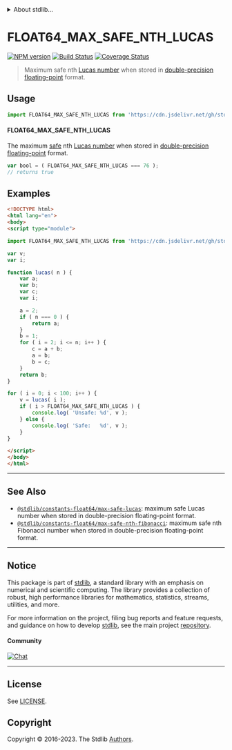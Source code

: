 <!--

@license Apache-2.0

Copyright (c) 2018 The Stdlib Authors.

Licensed under the Apache License, Version 2.0 (the "License");
you may not use this file except in compliance with the License.
You may obtain a copy of the License at

   http://www.apache.org/licenses/LICENSE-2.0

Unless required by applicable law or agreed to in writing, software
distributed under the License is distributed on an "AS IS" BASIS,
WITHOUT WARRANTIES OR CONDITIONS OF ANY KIND, either express or implied.
See the License for the specific language governing permissions and
limitations under the License.

-->


<details>
  <summary>
    About stdlib...
  </summary>
  <p>We believe in a future in which the web is a preferred environment for numerical computation. To help realize this future, we've built stdlib. stdlib is a standard library, with an emphasis on numerical and scientific computation, written in JavaScript (and C) for execution in browsers and in Node.js.</p>
  <p>The library is fully decomposable, being architected in such a way that you can swap out and mix and match APIs and functionality to cater to your exact preferences and use cases.</p>
  <p>When you use stdlib, you can be absolutely certain that you are using the most thorough, rigorous, well-written, studied, documented, tested, measured, and high-quality code out there.</p>
  <p>To join us in bringing numerical computing to the web, get started by checking us out on <a href="https://github.com/stdlib-js/stdlib">GitHub</a>, and please consider <a href="https://opencollective.com/stdlib">financially supporting stdlib</a>. We greatly appreciate your continued support!</p>
</details>

# FLOAT64_MAX_SAFE_NTH_LUCAS

[![NPM version][npm-image]][npm-url] [![Build Status][test-image]][test-url] [![Coverage Status][coverage-image]][coverage-url] <!-- [![dependencies][dependencies-image]][dependencies-url] -->

> Maximum safe nth [Lucas number][lucas-number] when stored in [double-precision floating-point][ieee754] format.



<section class="usage">

## Usage

<!-- eslint-disable id-length -->

```javascript
import FLOAT64_MAX_SAFE_NTH_LUCAS from 'https://cdn.jsdelivr.net/gh/stdlib-js/constants-float64-max-safe-nth-lucas@esm/index.mjs';
```

#### FLOAT64_MAX_SAFE_NTH_LUCAS

The maximum [safe][safe-integers] nth [Lucas number][lucas-number] when stored in [double-precision floating-point][ieee754] format.

<!-- eslint-disable id-length -->

```javascript
var bool = ( FLOAT64_MAX_SAFE_NTH_LUCAS === 76 );
// returns true
```

</section>

<!-- /.usage -->

<section class="examples">

## Examples

<!-- eslint-disable id-length -->

<!-- eslint no-undef: "error" -->

```html
<!DOCTYPE html>
<html lang="en">
<body>
<script type="module">

import FLOAT64_MAX_SAFE_NTH_LUCAS from 'https://cdn.jsdelivr.net/gh/stdlib-js/constants-float64-max-safe-nth-lucas@esm/index.mjs';

var v;
var i;

function lucas( n ) {
    var a;
    var b;
    var c;
    var i;

    a = 2;
    if ( n === 0 ) {
        return a;
    }
    b = 1;
    for ( i = 2; i <= n; i++ ) {
        c = a + b;
        a = b;
        b = c;
    }
    return b;
}

for ( i = 0; i < 100; i++ ) {
    v = lucas( i );
    if ( i > FLOAT64_MAX_SAFE_NTH_LUCAS ) {
        console.log( 'Unsafe: %d', v );
    } else {
        console.log( 'Safe:   %d', v );
    }
}

</script>
</body>
</html>
```

</section>

<!-- /.examples -->

<!-- C interface documentation. -->



<!-- Section for related `stdlib` packages. Do not manually edit this section, as it is automatically populated. -->

<section class="related">

* * *

## See Also

-   <span class="package-name">[`@stdlib/constants-float64/max-safe-lucas`][@stdlib/constants/float64/max-safe-lucas]</span><span class="delimiter">: </span><span class="description">maximum safe Lucas number when stored in double-precision floating-point format.</span>
-   <span class="package-name">[`@stdlib/constants-float64/max-safe-nth-fibonacci`][@stdlib/constants/float64/max-safe-nth-fibonacci]</span><span class="delimiter">: </span><span class="description">maximum safe nth Fibonacci number when stored in double-precision floating-point format.</span>

</section>

<!-- /.related -->

<!-- Section for all links. Make sure to keep an empty line after the `section` element and another before the `/section` close. -->


<section class="main-repo" >

* * *

## Notice

This package is part of [stdlib][stdlib], a standard library with an emphasis on numerical and scientific computing. The library provides a collection of robust, high performance libraries for mathematics, statistics, streams, utilities, and more.

For more information on the project, filing bug reports and feature requests, and guidance on how to develop [stdlib][stdlib], see the main project [repository][stdlib].

#### Community

[![Chat][chat-image]][chat-url]

---

## License

See [LICENSE][stdlib-license].


## Copyright

Copyright &copy; 2016-2023. The Stdlib [Authors][stdlib-authors].

</section>

<!-- /.stdlib -->

<!-- Section for all links. Make sure to keep an empty line after the `section` element and another before the `/section` close. -->

<section class="links">

[npm-image]: http://img.shields.io/npm/v/@stdlib/constants-float64-max-safe-nth-lucas.svg
[npm-url]: https://npmjs.org/package/@stdlib/constants-float64-max-safe-nth-lucas

[test-image]: https://github.com/stdlib-js/constants-float64-max-safe-nth-lucas/actions/workflows/test.yml/badge.svg?branch=v0.1.0
[test-url]: https://github.com/stdlib-js/constants-float64-max-safe-nth-lucas/actions/workflows/test.yml?query=branch:v0.1.0

[coverage-image]: https://img.shields.io/codecov/c/github/stdlib-js/constants-float64-max-safe-nth-lucas/main.svg
[coverage-url]: https://codecov.io/github/stdlib-js/constants-float64-max-safe-nth-lucas?branch=main

<!--

[dependencies-image]: https://img.shields.io/david/stdlib-js/constants-float64-max-safe-nth-lucas.svg
[dependencies-url]: https://david-dm.org/stdlib-js/constants-float64-max-safe-nth-lucas/main

-->

[chat-image]: https://img.shields.io/gitter/room/stdlib-js/stdlib.svg
[chat-url]: https://app.gitter.im/#/room/#stdlib-js_stdlib:gitter.im

[stdlib]: https://github.com/stdlib-js/stdlib

[stdlib-authors]: https://github.com/stdlib-js/stdlib/graphs/contributors

[umd]: https://github.com/umdjs/umd
[es-module]: https://developer.mozilla.org/en-US/docs/Web/JavaScript/Guide/Modules

[deno-url]: https://github.com/stdlib-js/constants-float64-max-safe-nth-lucas/tree/deno
[umd-url]: https://github.com/stdlib-js/constants-float64-max-safe-nth-lucas/tree/umd
[esm-url]: https://github.com/stdlib-js/constants-float64-max-safe-nth-lucas/tree/esm
[branches-url]: https://github.com/stdlib-js/constants-float64-max-safe-nth-lucas/blob/main/branches.md

[stdlib-license]: https://raw.githubusercontent.com/stdlib-js/constants-float64-max-safe-nth-lucas/main/LICENSE

[safe-integers]: http://www.2ality.com/2013/10/safe-integers.html

[lucas-number]: https://en.wikipedia.org/wiki/Lucas_number

[ieee754]: https://en.wikipedia.org/wiki/IEEE_754-1985

<!-- <related-links> -->

[@stdlib/constants/float64/max-safe-lucas]: https://github.com/stdlib-js/constants-float64-max-safe-lucas/tree/esm

[@stdlib/constants/float64/max-safe-nth-fibonacci]: https://github.com/stdlib-js/constants-float64-max-safe-nth-fibonacci/tree/esm

<!-- </related-links> -->

</section>

<!-- /.links -->
